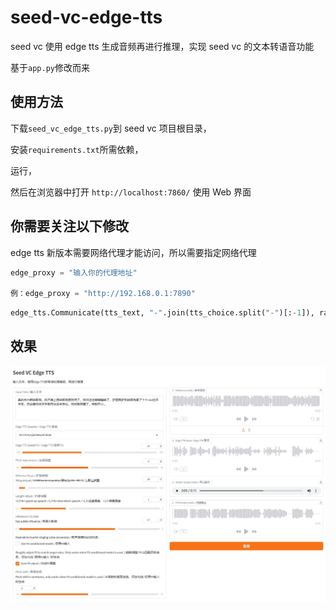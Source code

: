 # seed-vc-edge-tts
seed vc 使用 edge tts 生成音频再进行推理，实现 seed vc 的文本转语音功能

基于`app.py`修改而来

## 使用方法
下载`seed_vc_edge_tts.py`到 seed vc 项目根目录，

安装`requirements.txt`所需依赖，

运行，

然后在浏览器中打开 `http://localhost:7860/` 使用 Web 界面

## 你需要关注以下修改
edge tts 新版本需要网络代理才能访问，所以需要指定网络代理
```python
edge_proxy = "输入你的代理地址"

例：edge_proxy = "http://192.168.0.1:7890"
```
```python
edge_tts.Communicate(tts_text, "-".join(tts_choice.split("-")[:-1]), rate=speed_str, pitch=pitch_str, proxy=edge_proxy)
```
## 效果
![效果](./doc/seed_vc_edge_tts_webui.jpg)